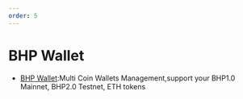 ```yaml
---
order: 5
---
```


# BHP Wallet

- [BHP Wallet](https://bhpnet.io/wallet):Multi Coin Wallets Management,support your BHP1.0 Mainnet, BHP2.0 Testnet, ETH tokens